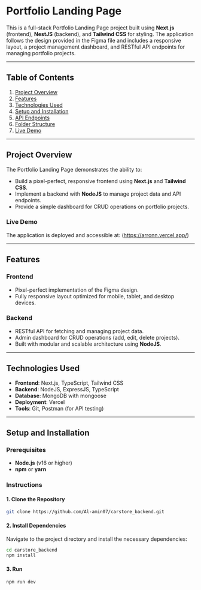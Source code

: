 # Portfolio Landing Page

This is a full-stack Portfolio Landing Page project built using **Next.js** (frontend), **NestJS** (backend), and **Tailwind CSS** for styling. The application follows the design provided in the Figma file and includes a responsive layout, a project management dashboard, and RESTful API endpoints for managing portfolio projects.

---

## Table of Contents

1. [Project Overview](#project-overview)
2. [Features](#features)
3. [Technologies Used](#technologies-used)
4. [Setup and Installation](#setup-and-installation)
5. [API Endpoints](#api-endpoints)
6. [Folder Structure](#folder-structure)
7. [Live Demo](#live-demo)

---

## Project Overview

The Portfolio Landing Page demonstrates the ability to:
- Build a pixel-perfect, responsive frontend using **Next.js** and **Tailwind CSS**.
- Implement a backend with **NodeJS** to manage project data and API endpoints.
- Provide a simple dashboard for CRUD operations on portfolio projects.

### Live Demo
The application is deployed and accessible at: (https://arronn.vercel.app/)

---

## Features

### Frontend
- Pixel-perfect implementation of the Figma design.
- Fully responsive layout optimized for mobile, tablet, and desktop devices.

### Backend
- RESTful API for fetching and managing project data.
- Admin dashboard for CRUD operations (add, edit, delete projects).
- Built with modular and scalable architecture using **NodeJS**.

---

## Technologies Used

- **Frontend**: Next.js, TypeScript, Tailwind CSS
- **Backend**: NodeJS, ExpressJS, TypeScript
- **Database**:  MongoDB with mongoose
- **Deployment**: Vercel
- **Tools**: Git, Postman (for API testing)

---

## Setup and Installation

### Prerequisites
- **Node.js** (v16 or higher)
- **npm** or **yarn**


### Instructions

#### 1. Clone the Repository

```bash
git clone https://github.com/Al-amin07/carstore_backend.git
```

#### 2. Install Dependencies

Navigate to the project directory and install the necessary dependencies:

   ```bash
   cd carstore_backend
   npm install
   ```

#### 3. Run
```bash
npm run dev
```
